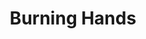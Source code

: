 ---
title: "Burning Hands"
index: "burning-hands"
permalink: /spells/burning-hands/
tags:
  - Spell
  - 1st Level
  - Evocation
  - Damage
  - Fire
available_for:
  - Sorcerer
  - Wizard
level: "1st Level"
school: "Evocation"
area: "15 ft"
shape: "Cone"
comp:
  - V
  - S
attack: "DEX Save"
effect: "Fire"
description: |
  As you hold your hands with thumbs touching and fingers spread, a thin sheet of flames shoots forth from your outstretched fingertips. Each creature in a 15-foot cone must make a dexterity saving throw. A creature takes 3d6 fire damage on a failed save, or half as much damage on a successful one.

  The fire ignites any flammable objects in the area that aren't being worn or carried.

  **At higher levels.** When you cast this spell using a spell slot of 2nd level or higher, the damage increases by 1d6 for each slot level above 1st.
excerpt: "As you hold your hands with thumbs touching and fingers spread, a thin sheet of flames shoots forth from your outstretched fingertips."
source: "Basic Rules"
---